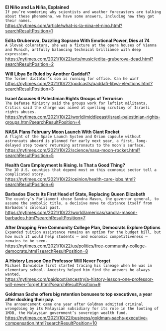 **El Niño and La Niña, Explained**\
`If you’re wondering why scientists and weather forecasters are talking about these phenomena, we have some answers, including how they got their names.`\
https://nytimes.com/article/what-is-la-nina-el-nino.html?searchResultPosition=1

**Edita Gruberova, Dazzling Soprano With Emotional Power, Dies at 74**\
`A Slovak coloratura, she was a fixture at the opera houses of Vienna and Munich, artfully balancing technical brilliance with deep expression.`\
https://nytimes.com/2021/10/22/arts/music/edita-gruberova-dead.html?searchResultPosition=2

**Will Libya Be Ruled by Another Qaddafi?**\
`The former dictator’s son is running for office. Can he win?`\
https://nytimes.com/2021/10/22/podcasts/qaddafi-libya-elections.html?searchResultPosition=3

**Israel Accuses 6 Palestinian Rights Groups of Terrorism**\
`The Defense Ministry said the groups work for leftist militants. Critics said the charge was aimed at quelling scrutiny of Israeli rights abuses.`\
https://nytimes.com/2021/10/22/world/middleeast/israel-palestinian-rights-groups.html?searchResultPosition=4

**NASA Plans February Moon Launch With Giant Rocket**\
`A flight of the Space Launch System and Orion capsule without astronauts aboard is planned for early next year, a first, long-delayed step toward returning astronauts to the moon’s surface.`\
https://nytimes.com/2021/10/22/science/nasa-moon-rocket.html?searchResultPosition=5

**Health Care Employment Is Rising. Is That a Good Thing?**\
`The 10 U.S. counties that depend most on this economic sector tell a complicated story.`\
https://nytimes.com/2021/10/22/opinion/health-care-jobs.html?searchResultPosition=6

**Barbados Elects Its First Head of State, Replacing Queen Elizabeth**\
`The country’s Parliament chose Sandra Mason, the governor general, to assume the symbolic title, a decisive move to distance itself from Barbados’s colonial past.`\
https://nytimes.com/2021/10/22/world/americas/sandra-mason-barbados.html?searchResultPosition=7

**After Dropping Free Community College Plan, Democrats Explore Options**\
`Expanded tuition assistance remains an option for the budget bill, but how much it would help students — and economic competitiveness — remains to be seen.`\
https://nytimes.com/2021/10/22/us/politics/free-community-college-democrats.html?searchResultPosition=8

**A History Lesson One Professor Will Never Forget**\
`Michael Dinwiddie first started tracing his lineage when he was in elementary school. Ancestry helped him find the answers he always wanted.`\
https://nytimes.com/paidpost/ancestry/a-history-lesson-one-professor-will-never-forget.html?searchResultPosition=9

**Goldman Sachs offers big retention bonuses to top executives, a year after docking their pay.**\
`The announcement came one year after Goldman admitted criminal wrongdoing by its Malaysian subsidiary for its role in the looting of 1MDB, the Malaysian government’s sovereign wealth fund.`\
https://nytimes.com/2021/10/22/business/goldman-sachs-executive-compensation.html?searchResultPosition=10


